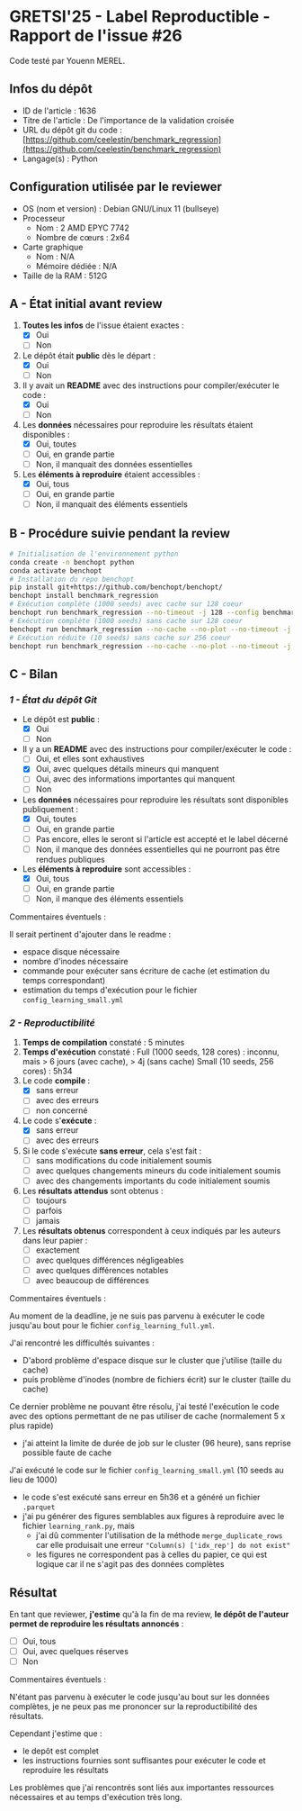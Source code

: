 # GRETSI'25 - Label Reproductible - Rapport de l'issue #26

Code testé par Youenn MEREL.

## Infos du dépôt

* ID de l'article : 1636
* Titre de l'article : De l'importance de la validation croisée
* URL du dépôt git du code : [https://github.com/ceelestin/benchmark_regression](https://github.com/ceelestin/benchmark_regression)
* Langage(s) : Python

## Configuration utilisée par le reviewer

* OS (nom et version) : Debian GNU/Linux 11 (bullseye)
* Processeur
  * Nom : 2 AMD EPYC 7742
  * Nombre de cœurs : 2x64
* Carte graphique
  * Nom :  N/A
  * Mémoire dédiée : N/A
* Taille de la RAM : 512G

## A - État initial avant review

1. **Toutes les infos** de l'issue étaient exactes :
   * [x] Oui
   * [ ] Non
2. Le dépôt était **public** dès le départ :
   * [x] Oui
   * [ ] Non
3. Il y avait un **README** avec des instructions pour compiler/exécuter le code :
   * [x] Oui
   * [ ] Non
4. Les **données** nécessaires pour reproduire les résultats étaient disponibles :
   * [x] Oui, toutes
   * [ ] Oui, en grande partie
   * [ ] Non, il manquait des données essentielles
5. Les **éléments à reproduire** étaient accessibles :
   * [x] Oui, tous
   * [ ] Oui, en grande partie
   * [ ] Non, il manquait des éléments essentiels

## B - Procédure suivie pendant la review

```bash
# Initialisation de l'environnement python
conda create -n benchopt python
conda activate benchopt
# Installation du repo benchopt
pip install git+https://github.com/benchopt/benchopt/
benchopt install benchmark_regression
# Exécution complète (1000 seeds) avec cache sur 128 coeur
benchopt run benchmark_regression --no-timeout -j 128 --config benchmark_regression/config_learning_full.yml
# Exécution complète (1000 seeds) sans cache sur 128 coeur
benchopt run benchmark_regression --no-cache --no-plot --no-timeout -j 128 --config benchmark_regression/config_learning_full.yml
# Exécution réduite (10 seeds) sans cache sur 256 coeur
benchopt run benchmark_regression --no-cache --no-plot --no-timeout -j 256 --config benchmark_regression/config_learning_short.yml
```

## C - Bilan

### _1 - État du dépôt Git_

* Le dépôt est **public** :
  * [x] Oui
  * [ ] Non
* Il y a un **README** avec des instructions pour compiler/exécuter le code :
  * [ ] Oui, et elles sont exhaustives
  * [x] Oui, avec quelques détails mineurs qui manquent
  * [ ] Oui, avec des informations importantes qui manquent
  * [ ] Non
* Les **données** nécessaires pour reproduire les résultats sont disponibles publiquement :
  * [x] Oui, toutes
  * [ ] Oui, en grande partie
  * [ ] Pas encore, elles le seront si l'article est accepté et le label décerné
  * [ ] Non, il manque des données essentielles qui ne pourront pas être rendues publiques
* Les **éléments à reproduire** sont accessibles :
  * [x] Oui, tous
  * [ ] Oui, en grande partie
  * [ ] Non, il manque des éléments essentiels

Commentaires éventuels :

Il serait pertinent d'ajouter dans le readme :

* espace disque nécessaire
* nombre d'inodes nécessaire
* commande pour exécuter sans écriture de cache (et estimation du temps correspondant)
* estimation du temps d'exécution pour le fichier `config_learning_small.yml`

### _2 - Reproductibilité_

1. **Temps de compilation** constaté : 5 minutes
2. **Temps d'exécution** constaté :
Full (1000 seeds, 128 cores) : inconnu, mais > 6 jours (avec cache), > 4j (sans cache)
Small (10 seeds, 256 cores) : 5h34
3. Le code **compile** :
   * [x] sans erreur
   * [ ] avec des erreurs
   * [ ] non concerné
4. Le code s'**exécute** :
   * [x] sans erreur
   * [ ] avec des erreurs
5. Si le code s'exécute **sans erreur**, cela s'est fait :
   * [ ] sans modifications du code initialement soumis
   * [ ] avec quelques changements mineurs du code initialement soumis
   * [ ] avec des changements importants du code initialement soumis
6. Les **résultats attendus** sont obtenus :
   * [ ] toujours
   * [ ] parfois
   * [ ] jamais
7. Les **résultats obtenus** correspondent à ceux indiqués par les auteurs dans leur papier :
   * [ ] exactement
   * [ ] avec quelques différences négligeables
   * [ ] avec quelques différences notables
   * [ ] avec beaucoup de différences

Commentaires éventuels :

Au moment de la deadline, je ne suis pas parvenu à exécuter le code jusqu'au bout pour le fichier `config_learning_full.yml`.

J'ai rencontré les difficultés suivantes :

* D'abord problème d'espace disque sur le cluster que j'utilise (taille du cache)
* puis problème d'inodes (nombre de fichiers écrit) sur le cluster (taille du cache)
 
Ce dernier problème ne pouvant être résolu, j'ai testé l'exécution le code avec des options permettant de ne pas utiliser de cache (normalement 5 x plus rapide)

* j'ai atteint la limite de durée de job sur le cluster (96 heure), sans reprise possible faute de cache

J'ai exécuté le code sur le fichier `config_learning_small.yml` (10 seeds au lieu de 1000)

* le code s'est exécuté sans erreur en 5h36 et a généré un fichier `.parquet`
* j'ai pu générer des figures semblables aux figures à reproduire avec le fichier `learning_rank.py`, mais
  * j'ai dû commenter l'utilisation de la méthode `merge_duplicate_rows` car elle produisait une erreur `"Column(s) ['idx_rep'] do not exist"`
  * les figures ne correspondent pas à celles du papier, ce qui est logique car il ne s'agit pas des données complètes

## Résultat

En tant que reviewer, **j'estime** qu'à la fin de ma review, **le dépôt de l'auteur permet de reproduire les résultats annoncés** :

* [ ] Oui, tous
* [ ] Oui, avec quelques réserves
* [ ] Non

Commentaires éventuels :

N'étant pas parvenu à exécuter le code jusqu'au bout sur les données complètes, je ne peux pas me prononcer sur la reproductibilité des résultats.

Cependant j'estime que :

* le depôt est complet
* les instructions fournies sont suffisantes pour exécuter le code et reproduire les résultats

Les problèmes que j'ai rencontrés sont liés aux importantes ressources nécessaires et au temps d'exécution très long.
